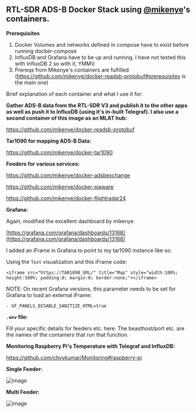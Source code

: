 ## RTL-SDR ADS-B Docker Stack using [@mikenye](https://github.com/mikenye)'s containers.

**Prerequisites**

1. Docker Volumes and networks defined in compose have to exist before running docker-compose
2. InfluxDB and Grafana have to be up and running. I have not tested this with InfluxDB 2 so with it, YMMV.
3. Prereqs from Mikenye's containers are fulfilled (https://github.com/mikenye/docker-readsb-protobuf#prerequisites is the main one)


Brief explanation of each container and what I use it for:

**Gather ADS-B data from the RTL-SDR V3 and publish it to the other apps as well as push it to InfluxDB (using it's in-built Telegraf). I also use a second container of this image as an MLAT hub:**

https://github.com/mikenye/docker-readsb-protobuf


**Tar1090 for mapping ADS-B Data:**

https://github.com/mikenye/docker-tar1090


**Feeders for various services:**

https://github.com/mikenye/docker-adsbexchange

https://github.com/mikenye/docker-piaware

https://github.com/mikenye/docker-flightradar24


**Grafana:**

Again, modified the excellent dashboard by mikenye

[https://grafana.com/grafana/dashboards/13168](https://grafana.com/grafana/dashboards/13168)

I added an iFrame in Grafana to point to my tar1090 instance like so:

Using the  `Text`  visualization and this iFrame code:

```
<iframe src="https://TAR1090_URL/" title="Map" style="width:100%; height:100%; padding:0; margin:0; border:none;"></iframe>         
```

NOTE: On recent Grafana versions, this parameter needs to be set for Grafana to load an external iFrame:

```
- GF_PANELS_DISABLE_SANITIZE_HTML=true
```


**`.env`  file:**

Fill your specific details for feeders etc. here. The beasthost/port etc. are the names of the containers that run that function.


**Monitoring Raspberry Pi's Temperature with Telegraf and InfluxDB:**

https://github.com/chvvkumar/Monitoring#raspberry-pi


**Single Feeder:**

![image](https://user-images.githubusercontent.com/16548147/143042894-322c6655-5b48-4b17-8918-752c3ff38be1.png)

**Multi Feeder:**

![image](https://user-images.githubusercontent.com/16548147/220526519-747cb4cf-7ff0-4ee9-a872-83ba33581bd6.png)

